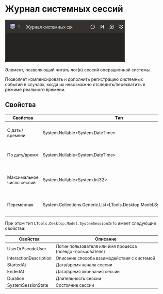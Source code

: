 # Журнал системных сессий

![](../../../resources/activities/basic/desktop/systemsessionslog.png)

Элемент, позволяющий читать лог(и) сессий операционной системы.

Позволяет компенсировать и дополнить регистрацию системных событий в случаях, когда их невозможно отследить/перехватить в режиме реального времени.

## Свойства
| Свойства                  | Тип                                                       | Описание                                                  |
| ------------------------- | --------------------------------------------------------- | --------------------------------------------------------- |
| С даты/времени            | System.Nullable\<System.DateTime>                         | Минимальная начальная дата/время сессии                   |
| По дату/время             | System.Nullable\<System.DateTime>                         | Максимальная конечная дата/время сессии                   |
| Максимальное число сессий | System.Nullable\<System.Int32>                            | Максимальное допустимое число сессий в итоговом множестве |
| Переменная | System.Collections.Generic.List\<LTools.Desktop.Model.SystemSessionInfo> | Переменная для сохранения списка сессий                   |

При этом тип `LTools.Desktop.Model.SystemSessionInfo` имеет следующие свойства:

| Свойства               | Описание                                                  |
| ---------------------- | --------------------------------------------------------- |
| UserOrPseudoUser       | Логин пользователя или имя процесса (псевдо-пользователя) |
| InteractionDescription | Описание способа взаимодействия с системой                |
| StartedAt              | Дата/время начала сессии                                  |
| EndedAt                | Дата/время окончания сессии                               |
| Duration               | Длительность сессии                                       |
| SystemSessionState     | Состояние сессии                                          |
